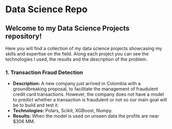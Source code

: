 # Data Science Repo

## Welcome to my Data Science Projects repository!

Here you will find a collection of my data science projects showcasing my skills and expertise on the field. Along each project you can see the technologies I used, the results and the description of the problem.

### **1. Transaction Fraud Detection**
- __Description:__ A new company just arrived in Colombia with a groundbreaking proposal, to facilitate the management of fraudulent credit card transactions. However, the company does not have a model to predict whether a transaction is fraudulent or not so our main goal will be to build and test it.
- __Technologies:__ Polars, Scikit, XGBoost, Numpy.
- __Results:__ When the model is used on unseen data the profits are near $306 MM.
